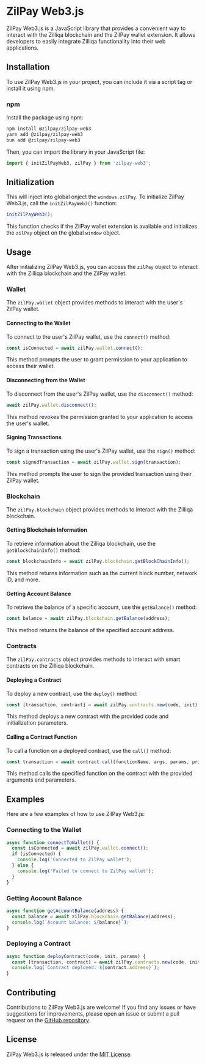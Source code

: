 # ZilPay Web3.js

ZilPay Web3.js is a JavaScript library that provides a convenient way to interact with the Zilliqa blockchain and the ZilPay wallet extension. It allows developers to easily integrate Zilliqa functionality into their web applications.

## Installation

To use ZilPay Web3.js in your project, you can include it via a script tag or install it using npm.

### npm

Install the package using npm:

```bash
npm install @zilpay/zilpay-web3
yarn add @zilpay/zilpay-web3
bun add @zilpay/zilpay-web3
```

Then, you can import the library in your JavaScript file:

```javascript
import { initZilPayWeb3, zilPay } from 'zilpay-web3';
```

## Initialization

This will inject into global onject the `windows.zilPay`.
To initialize ZilPay Web3.js, call the `initZilPayWeb3()` function:

```javascript
initZilPayWeb3();
```

This function checks if the ZilPay wallet extension is available and initializes the `zilPay` object on the global `window` object.

## Usage

After initializing ZilPay Web3.js, you can access the `zilPay` object to interact with the Zilliqa blockchain and the ZilPay wallet.

### Wallet

The `zilPay.wallet` object provides methods to interact with the user's ZilPay wallet.

#### Connecting to the Wallet

To connect to the user's ZilPay wallet, use the `connect()` method:

```javascript
const isConnected = await zilPay.wallet.connect();
```

This method prompts the user to grant permission to your application to access their wallet.

#### Disconnecting from the Wallet

To disconnect from the user's ZilPay wallet, use the `disconnect()` method:

```javascript
await zilPay.wallet.disconnect();
```

This method revokes the permission granted to your application to access the user's wallet.

#### Signing Transactions

To sign a transaction using the user's ZilPay wallet, use the `sign()` method:

```javascript
const signedTransaction = await zilPay.wallet.sign(transaction);
```

This method prompts the user to sign the provided transaction using their ZilPay wallet.

### Blockchain

The `zilPay.blockchain` object provides methods to interact with the Zilliqa blockchain.

#### Getting Blockchain Information

To retrieve information about the Zilliqa blockchain, use the `getBlockChainInfo()` method:

```javascript
const blockchainInfo = await zilPay.blockchain.getBlockChainInfo();
```

This method returns information such as the current block number, network ID, and more.

#### Getting Account Balance

To retrieve the balance of a specific account, use the `getBalance()` method:

```javascript
const balance = await zilPay.blockchain.getBalance(address);
```

This method returns the balance of the specified account address.

### Contracts

The `zilPay.contracts` object provides methods to interact with smart contracts on the Zilliqa blockchain.

#### Deploying a Contract

To deploy a new contract, use the `deploy()` method:

```javascript
const [transaction, contract] = await zilPay.contracts.new(code, init).deploy(params, priority);
```

This method deploys a new contract with the provided code and initialization parameters.

#### Calling a Contract Function

To call a function on a deployed contract, use the `call()` method:

```javascript
const transaction = await contract.call(functionName, args, params, priority);
```

This method calls the specified function on the contract with the provided arguments and parameters.

## Examples

Here are a few examples of how to use ZilPay Web3.js:

### Connecting to the Wallet

```javascript
async function connectToWallet() {
  const isConnected = await zilPay.wallet.connect();
  if (isConnected) {
    console.log('Connected to ZilPay wallet');
  } else {
    console.log('Failed to connect to ZilPay wallet');
  }
}
```

### Getting Account Balance

```javascript
async function getAccountBalance(address) {
  const balance = await zilPay.blockchain.getBalance(address);
  console.log(`Account balance: ${balance}`);
}
```

### Deploying a Contract

```javascript
async function deployContract(code, init, params) {
  const [transaction, contract] = await zilPay.contracts.new(code, init).deploy(params);
  console.log(`Contract deployed: ${contract.address}`);
}
```

## Contributing

Contributions to ZilPay Web3.js are welcome! If you find any issues or have suggestions for improvements, please open an issue or submit a pull request on the [GitHub repository](https://github.com/your/repository).

## License

ZilPay Web3.js is released under the [MIT License](https://opensource.org/licenses/MIT).

